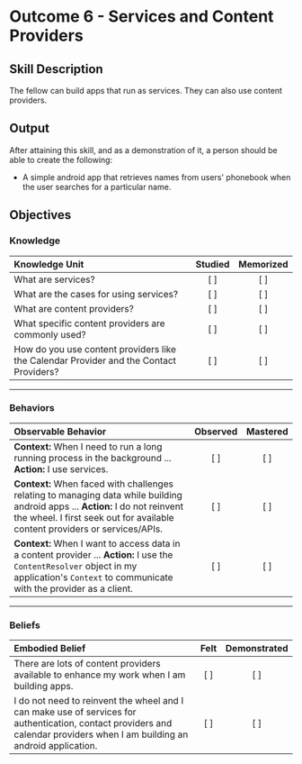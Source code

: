 # Outcome 6 - Services and Content Providers

## Skill Description
The fellow can build apps that run as services. They can also use content providers.

## Output
After attaining this skill, and as a demonstration of it, a person should be able to create the following:
- A simple android app that retrieves names from users' phonebook when the user searches for a particular name.

## Objectives

### Knowledge

| Knowledge Unit   |      Studied      | Memorized |
|:-------------|:------------------:|:--------:|
| What are services?| [ ] | [ ] |
| What are the cases for using services? | [ ] | [ ] |
| What are content providers? | [ ] | [ ] |
| What specific content providers are commonly used?| [ ] | [ ] |
| How do you use content providers like the Calendar Provider and the Contact Providers?| [ ] | [ ] |

----------

### Behaviors

| Observable Behavior   |      Observed      | Mastered |
|:-------------|:------------------:|:--------:|
| **Context:** When I need to run a long running process in the background ... **Action:** I use services.| [ ] | [ ]  |
| **Context:** When faced with challenges relating to managing data while building android apps ... **Action:** I do not reinvent the wheel. I first seek out for available content providers or services/APIs.| [ ] | [ ]  |
| **Context:** When I want to access data in a content provider ... **Action:** I use the `ContentResolver` object in my application's `Context` to communicate with the provider as a client.| [ ] | [ ]  |

----------

### Beliefs

| Embodied Belief   |      Felt      | Demonstrated |
|:-------------|:------------------:|:--------:|
| There are lots of content providers available to enhance my work when I am building apps.| [ ] | [ ]  |
|I do not need to reinvent the wheel and I can make use of services for authentication, contact providers and calendar providers when I am building an android application. |   [ ]   |   [ ] |

